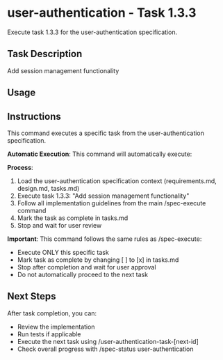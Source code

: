 # user-authentication - Task 1.3.3

Execute task 1.3.3 for the user-authentication specification.

## Task Description
Add session management functionality

## Usage


## Instructions
This command executes a specific task from the user-authentication specification.

**Automatic Execution**: This command will automatically execute:


**Process**:
1. Load the user-authentication specification context (requirements.md, design.md, tasks.md)
2. Execute task 1.3.3: "Add session management functionality"
3. Follow all implementation guidelines from the main /spec-execute command
4. Mark the task as complete in tasks.md
5. Stop and wait for user review

**Important**: This command follows the same rules as /spec-execute:
- Execute ONLY this specific task
- Mark task as complete by changing [ ] to [x] in tasks.md
- Stop after completion and wait for user approval
- Do not automatically proceed to the next task

## Next Steps
After task completion, you can:
- Review the implementation
- Run tests if applicable
- Execute the next task using /user-authentication-task-[next-id]
- Check overall progress with /spec-status user-authentication
